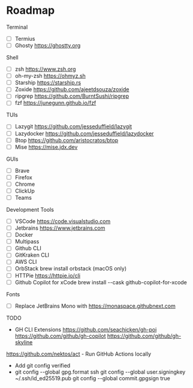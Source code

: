 # Roadmap

Terminal
- [ ] Termius
- [ ] Ghosty https://ghostty.org

Shell
- [ ] zsh https://www.zsh.org
- [ ] oh-my-zsh https://ohmyz.sh
- [ ] Starship https://starship.rs
- [ ] Zoxide https://github.com/ajeetdsouza/zoxide
- [ ] ripgrep https://github.com/BurntSushi/ripgrep
- [ ] fzf https://junegunn.github.io/fzf

TUIs
- [ ] Lazygit https://github.com/jesseduffield/lazygit
- [ ] Lazydocker https://github.com/jesseduffield/lazydocker
- [ ] Btop https://github.com/aristocratos/btop
- [ ] Mise https://mise.jdx.dev

GUIs
- [ ] Brave
- [ ] Firefox
- [ ] Chrome
- [ ] ClickUp
- [ ] Teams

Development Tools
- [ ] VSCode https://code.visualstudio.com
- [ ] Jetbrains https://www.jetbrains.com
- [ ] Docker
- [ ] Multipass
- [ ] Github CLI
- [ ] GitKraken CLI
- [ ] AWS CLI 
- [ ] OrbStack brew install orbstack (macOS only)
- [ ] HTTPie https://httpie.io/cli
- [ ] Github Copilot for xCode brew install --cask github-copilot-for-xcode

Fonts
- [ ] Replace JetBrains Mono with https://monaspace.githubnext.com


TODO
- GH CLI Extensions
https://github.com/seachicken/gh-poi
https://github.com/github/gh-copilot
https://github.com/github/gh-skyline


https://github.com/nektos/act - Run GitHub Actions locally

- Add git config verified
- git config --global gpg.format ssh
git config --global user.signingkey ~/.ssh/id_ed25519.pub
git config --global commit.gpgsign true